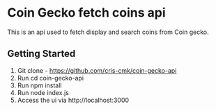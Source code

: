 # Coin Gecko  fetch coins api
This is an api used to fetch display and search coins from Coin gecko.

## Getting Started

1. Git clone  - https://github.com/cris-cmk/coin-gecko-api
2. Run cd coin-gecko-api
2. Run npm install
3. Run node index.js
4. Access the ui via http://localhost:3000



